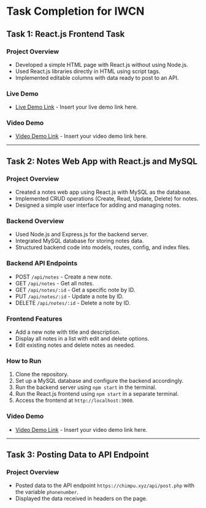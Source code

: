 # Task Completion for IWCN

## Task 1: React.js Frontend Task

### Project Overview
- Developed a simple HTML page with React.js without using Node.js.
- Used React.js libraries directly in HTML using script tags.
- Implemented editable columns with data ready to post to an API.

### Live Demo
- [Live Demo Link](https://exquisite-chebakia-35c993.netlify.app/) - Insert your live demo link here.

### Video Demo
- [Video Demo Link](#) - Insert your video demo link here.

---

## Task 2: Notes Web App with React.js and MySQL

### Project Overview
- Created a notes web app using React.js with MySQL as the database.
- Implemented CRUD operations (Create, Read, Update, Delete) for notes.
- Designed a simple user interface for adding and managing notes.

### Backend Overview
- Used Node.js and Express.js for the backend server.
- Integrated MySQL database for storing notes data.
- Structured backend code into models, routes, config, and index files.

### Backend API Endpoints
- POST `/api/notes` - Create a new note.
- GET `/api/notes` - Get all notes.
- GET `/api/notes/:id` - Get a specific note by ID.
- PUT `/api/notes/:id` - Update a note by ID.
- DELETE `/api/notes/:id` - Delete a note by ID.

### Frontend Features
- Add a new note with title and description.
- Display all notes in a list with edit and delete options.
- Edit existing notes and delete notes as needed.

### How to Run
1. Clone the repository.
2. Set up a MySQL database and configure the backend accordingly.
3. Run the backend server using `npm start` in the terminal.
4. Run the React.js frontend using `npm start` in a separate terminal.
5. Access the frontend at `http://localhost:3000`.

### Video Demo
- [Video Demo Link](#) - Insert your video demo link here.

---

## Task 3: Posting Data to API Endpoint

### Project Overview
- Posted data to the API endpoint `https://chimpu.xyz/api/post.php` with the variable `phonenumber`.
- Displayed the data received in headers on the page.

